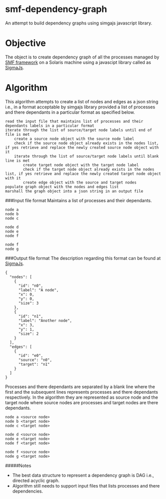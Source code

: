 # smf-dependency-graph
An attempt to build dependency graphs using simgajs javascript library.

# Objective
The object is to create dependency graph of all the processes managed by [SMF framework](http://www.oracle.com/technetwork/articles/servers-storage-admin/intro-smf-basics-s11-1729181.html) on a Solaris machine using a javascipt library called as [SigmaJs](http://sigmajs.org).

# Algorithm
This algorithm attempts to create a list of nodes and edges as a json string i.e., in a format acceptable by simgajs library provided a list of processes and there dependants in a particular format as specified below.

```
read the input file that maintains list of processes and their dependants labels in a particular format
iterate through the list of source/target node labels until end of file is met
	create a source node object with the source node label
	check if the source node object already exists in the nodes list, if yes retrieve and replace the newly created source node object with it
	iterate through the list of source/target node labels until blank line is met
		create target node object with the target node label
		check if the target node object already exists in the nodes list, if yes retrieve and replace the newly created target node object with it
		create edge object with the source and target nodes
populate graph object with the nodes and edges list
marshall the graph object into a json string in an output file
```

###Input file format
Maintains a list of processes and their dependants.
```
node a
node b
node c

node d
node e
node f

node f
node g
```

###Output file format
The description regarding this format can be found at [SigmaJs](http://sigmajs.org).
```
{
  "nodes": [
    {
      "id": "n0",
      "label": "A node",
      "x": 0,
      "y": 0,
      "size": 3
    },
    {
      "id": "n1",
      "label": "Another node",
      "x": 3,
      "y": 1,
      "size": 2
    }
  ],
  "edges": [
    {
      "id": "e0",
      "source": "n0",
      "target": "n1"
    }
  ]
}
```


Processes and there dependants are separated by a blank line where the first and the subsequent lines represents processes and there dependants respectively. In the algorithm they are represented as source node and the target node where source nodes are processes and target nodes are there dependants.
```
node a <source node>
node b <target node>
node c <target node>

node d <source node>
node e <target node>
node f <target node>

node f <source node>
node g <target node>
```


#####Notes
- The best data structure to represent a dependency graph is DAG i.e., directed acyclic graph.
- Algorithm still needs to support input files that lists processes and there dependencies.
